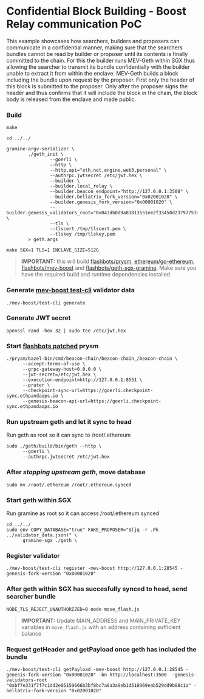 # Confidential Block Building - Boost Relay communication PoC

This example showcases how searchers, builders and proposers can communicate in a confidential manner, making sure that the searchers bundles cannot be read by builder or proposer until its contents is finally committed to the chain. For this the builder runs MEV-Geth within SGX thus allowing the searcher to transmit its bundle confidentially with the builder unable to extract it from within the enclave. MEV-Geth builds a block including the bundle upon request by the proposer. First only the header of this block is submitted to the proposer. Only after the proposer signs the header and thus confirms that it will include the block in the chain, the block body is released from the enclave and made public.

### Build 

```
make

cd ../../

gramine-argv-serializer \
        ./geth_init \
                --goerli \
                --http \
                --http.api="eth,net,engine,web3,personal" \
                --authrpc.jwtsecret /etc/jwt.hex \
                --builder \
                --builder.local_relay \
                --builder.beacon_endpoint="http://127.0.0.1:3500" \
                --builder.bellatrix_fork_version="0x02001020" \
                --builder.genesis_fork_version="0x00001020" \
                --builder.genesis_validators_root="0x043db0d9a83813551ee2f33450d23797757d430911a9320530ad8a0eabc43efb" \
                --tls \
                --tlscert /tmp/tlscert.pem \
                --tlskey /tmp/tlskey.pem
        > geth.args

make SGX=1 TLS=1 ENCLAVE_SIZE=512G
```

> **IMPORTANT:** this will build [flashbots/prysm](https://github.com/flashbots/prysm), [ethereum/go-ethereum](https://github.com/ethereum/go-ethereum), [flashbots/mev-boost](https://github.com/flashbots/mev-boost) and [flashbots/geth-sgx-gramine](https://github.com/flashbots/geth-sgx-gramine). Make sure you have the required build and runtime dependencies installed.

### Generate [mev-boost test-cli](https://github.com/flashbots/mev-boost/tree/Main/cmd/test-cli) validator data

```
./mev-boost/test-cli generate
```

### Generate JWT secret

```
openssl rand -hex 32 | sudo tee /etc/jwt.hex
```

### Start [flashbots patched](https://github.com/flashbots/prysm) prysm

```
./prysm/bazel-bin/cmd/beacon-chain/beacon-chain_/beacon-chain \
      --accept-terms-of-use \
      --grpc-gateway-host=0.0.0.0 \
      --jwt-secret=/etc/jwt.hex \
      --execution-endpoint=http://127.0.0.1:8551 \
      --prater \
      --checkpoint-sync-url=https://goerli.checkpoint-sync.ethpandaops.io \
      --genesis-beacon-api-url=https://goerli.checkpoint-sync.ethpandaops.io
```

### Run upstream geth and let it sync to head

Run geth as root so it can sync to /root/.ethereum

```
sudo ./geth/build/bin/geth --http \
      --goerli \
      --authrpc.jwtsecret /etc/jwt.hex
```


### After _stopping upstream geth_, move database

```
sudo mv /root/.ethereum /root/.ethereum.synced
```

### Start geth within SGX

Run gramine as root so it can access /root/.ethereum.synced

```
cd ../../
sudo env COPY_DATABASE="true" FAKE_PROPOSER="$(jq -r .Pk ../validator_data.json)" \
      gramine-sgx ./geth \
```

### Register validator

```
./mev-boost/test-cli register -mev-boost http://127.0.0.1:28545 -genesis-fork-version "0x00001020"
```


### After geth within SGX has succesfully synced to head, send searcher bundle

```
NODE_TLS_REJECT_UNAUTHORIZED=0 node move_flash.js
```

> **IMPORTANT:** Update MAIN_ADDRESS and MAIN_PRIVATE_KEY variables in `move_flash.js` with an address containing sufficient balance

### Request getHeader and getPayload once geth has included the bundle 

```
./mev-boost/test-cli getPayload -mev-boost http://127.0.0.1:28545 -genesis-fork-version "0x00001020" -bn http://localhost:3500  -genesis-validators-root "0xbf7e331f7f7c1dd2e05159666b3bf8bc7a8a3a9eb1d518969eab529dd9b88c1a" -bellatrix-fork-version "0x02001020"

```
